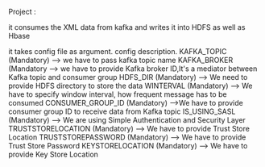 Project :

it consumes the XML data from kafka and writes it into HDFS as well as Hbase

it takes config file as argument.
config description.
KAFKA_TOPIC (Mandatory) --> we have to pass kafka topic name
KAFKA_BROKER (Mandatory --> we have  to provide Kafka broker ID,It's a mediator between Kafka topic and consumer group
HDFS_DIR (Mandatory) --> We need to provide HDFS directory to store the data
WINTERVAL (Mandatory) --> We have to specify window interval, how frequent message has to be consumed
CONSUMER_GROUP_ID (Mandatory) -->We have to provide consumer group ID to receive data from Kafka topic
IS_USING_SASL (Mandatory) --> We are using Simple Authentication and Security Layer
TRUSTSTORELOCATION (Mandatory) --> We have to provide Trust Store Location
TRUSTSTOREPASSWORD (Mandatory) --> We have to provide Trust Store Password
KEYSTORELOCATION (Mandatory) --> We have to provide Key Store Location



